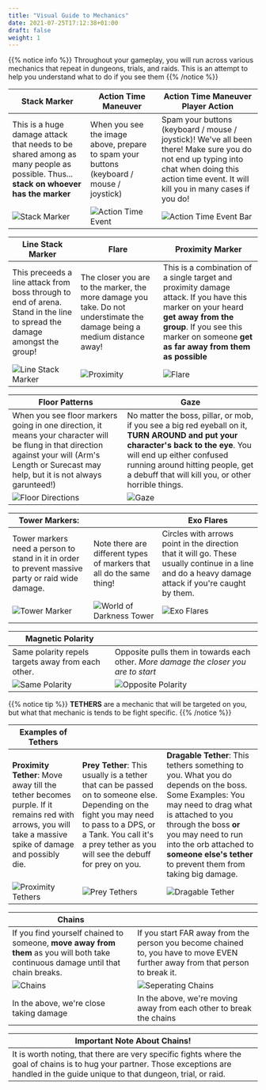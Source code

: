 ```yaml
---
title: "Visual Guide to Mechanics"
date: 2021-07-25T17:12:38+01:00
draft: false
weight: 1
---
```

 

{{% notice info %}}
Throughout your gameplay, you will run across various mechanics that repeat in dungeons, trials, and raids. This is an attempt to help you understand what to do if you see them
{{% /notice %}}

| Stack Marker | Action Time Maneuver | Action Time Maneuver Player Action |
| -- | -- | --- |
| This is a huge damage attack that needs to be shared among as many people as possible. Thus... **stack on whoever has the marker** | When you see the image above, prepare to spam your buttons (keyboard / mouse / joystick) | Spam your buttons (keyboard / mouse / joystick)! We've all been there! Make sure you do not end up typing into chat when doing this action time event. It will kill you in many cases if you do! |
| ![Stack Marker](/images/stack-marker.jpg) | ![Action Time Event](/images/action-time-event.jpg) | ![Action Time Event Bar](/images/action-time-event-bar.jpg) |


| Line Stack Marker | Flare | Proximity Marker |
| -- | -- | -- |
| This preceeds a line attack from boss through to end of arena. Stand in the line to spread the damage amongst the group! | The closer you are to the marker, the more damage you take. Do not understimate the damage being a medium distance away! | This is a combination of a single target and proximity damage attack. If you have this marker on your heard **get away from the group**. If you see this marker on someone **get as far away from them as possible** |
| ![Line Stack Marker](/images/line-stack.jpg) | ![Proximity](/images/proximity.jpg) | ![Flare](/images/flare.jpg)|

| Floor Patterns | Gaze  |
| --- | -- |
| When you see floor markers going in one direction, it means your character will be flung in that direction against your will (Arm's Length or Surecast may help, but it is not always garunteed!) | No matter the boss, pillar, or mob, if you see a big red eyeball on it, **TURN AROUND and put your character's back to the eye**. You will end up either confused running around hitting people, get a debuff that will kill you, or other horrible things. | 
| ![Floor Directions](/images/direction-marker.jpg) | ![Gaze](/images/turn-around-eye.jpg) |

| Tower Markers: | | Exo Flares |
| --- | -- | -- | 
| Tower markers need a person to stand in it in order to prevent massive party or raid wide damage. |Note there are different types of markers that all do the same thing!  | Circles with arrows point in the direction that it will go. These usually continue in a line and do a heavy damage attack if you're caught by them. |
| ![Tower Marker](/images/tower-marker.jpg) | ![World of Darkness Tower](/images/dark-tower.jpg) | ![Exo Flares](/images/exo-flare.jpg) |

| Magnetic Polarity | |
| -- | -- |
| Same polarity repels targets away from each other. |  Opposite pulls them in towards each other. *More damage the closer you are to start* |
| ![Same Polarity](/images/same-polarity.jpg) |  ![Opposite Polarity](/images/opposite-polarity.jpg) |

{{% notice tip %}}
**TETHERS** are a mechanic that will be targeted on you, but what that mechanic is tends to be fight specific. 
{{% /notice %}}

| Examples of Tethers | | |
| -- | -- | -- | 
| **Proximity Tether**: Move away till the tether becomes purple. If it remains red with arrows, you will take a massive spike of damage and possibly die.  |  **Prey Tether**: This usually is a tether that can be passed on to someone else. Depending on the fight you may need to pass to a DPS, or a Tank. You call it's a prey tether as you will see the debuff for prey on you. | **Dragable Tether**: This tethers something to you. What you do depends on the boss. Some Examples: You may need to drag what is attached to you through the boss **or** you may need to run into the orb attached to **someone else's tether** to prevent them from taking big damage. |
| ![Proximity Tethers](/images/proximity-tether.jpg)| ![Prey Tethers](/images/prey-tether.jpg) | ![Dragable Tether](/images/drag-tether.jpg) |

| Chains | |
| --- | --| 
| If you find yourself chained to someone, **move away from them** as you will both take continuous damage until that chain breaks.  | If you start FAR away from the person you become chained to, you have to move EVEN further away from that person to break it.|
| ![Chains](/images/close-chains.jpg) | ![Seperating Chains](/images/distancing-chains.jpg) |
| In the above, we're close taking damage | In the above, we're moving away from each other to break the chains |

| Important Note About Chains!
|---|
| It is worth noting, that there are very specific fights where the goal of chains is to hug your partner. Those exceptions are handled in the guide unique to that dungeon, trial, or raid. |
